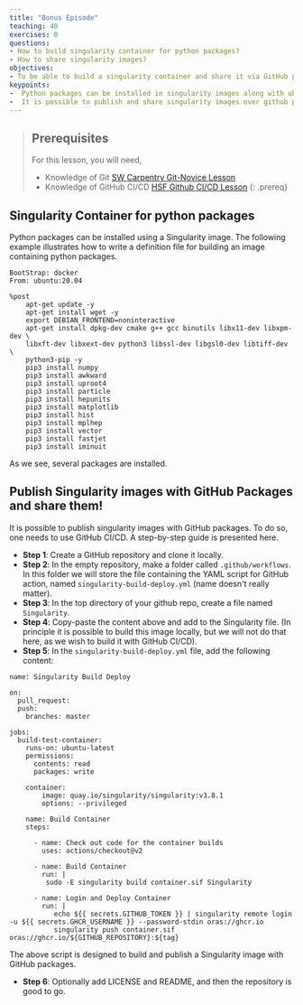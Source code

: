 ```yaml
---
title: "Bonus Episode"
teaching: 40
exercises: 0
questions:
- How to build singularity container for python packages?
- How to share singularity images?
objectives:
- To be able to build a singularity container and share it via GitHub packages
keypoints:
-  Python packages can be installed in singularity images along with ubuntu packages.
-  It is possible to publish and share singularity images over github packages.
---
```


> ## Prerequisites
> For this lesson, you will need,
> * Knowledge of Git [SW Carpentry Git-Novice Lesson](https://swcarpentry.github.io/git-novice/)
> * Knowledge of GitHub CI/CD [HSF Github CI/CD Lesson](https://github.com/hsf-training/hsf-training-cicd-github)
{: .prereq}

## Singularity Container for python packages

Python packages can be installed using a Singularity image. The following example illustrates how to write a definition file for building an image containing python packages.

```text
BootStrap: docker
From: ubuntu:20.04

%post
    apt-get update -y
    apt-get install wget -y
    export DEBIAN_FRONTEND=noninteractive
    apt-get install dpkg-dev cmake g++ gcc binutils libx11-dev libxpm-dev \
    libxft-dev libxext-dev python3 libssl-dev libgsl0-dev libtiff-dev \
    python3-pip -y
    pip3 install numpy
    pip3 install awkward
    pip3 install uproot4
    pip3 install particle
    pip3 install hepunits
    pip3 install matplotlib
    pip3 install hist
    pip3 install mplhep
    pip3 install vector
    pip3 install fastjet
    pip3 install iminuit
```


As we see, several packages are installed.


## Publish Singularity images with GitHub Packages and share them!

It is possible to publish singularity images with GitHub packages. To do so, one needs to use GitHub CI/CD. A step-by-step guide is presented here.

* **Step 1**: Create a GitHub repository and clone it locally.
* **Step 2**: In the empty repository, make a folder called `.github/workflows`. In this folder we will store the file containing the YAML script for GitHub action, named `singularity-build-deploy.yml` (name doesn't really matter).
* **Step 3**: In the top directory of your github repo, create a file named `Singularity`.
* **Step 4**: Copy-paste the content above and add to the Singularity file. (In principle it is possible to build this image locally, but we will not do that here, as we wish to build it with GitHub CI/CD).
* **Step 5**: In the `singularity-build-deploy.yml` file, add the following content:

```text
name: Singularity Build Deploy

on:
  pull_request:
  push:
    branches: master

jobs:
  build-test-container:
    runs-on: ubuntu-latest
    permissions:
      contents: read
      packages: write

    container:
        image: quay.io/singularity/singularity:v3.8.1
        options: --privileged

    name: Build Container
    steps:

      - name: Check out code for the container builds
        uses: actions/checkout@v2

      - name: Build Container
        run: |
         sudo -E singularity build container.sif Singularity

      - name: Login and Deploy Container
        run: |
           echo ${{ secrets.GITHUB_TOKEN }} | singularity remote login -u ${{ secrets.GHCR_USERNAME }} --password-stdin oras://ghcr.io
           singularity push container.sif oras://ghcr.io/${GITHUB_REPOSITORY}:${tag}
```

The above script is designed to build and publish a Singularity image with GitHub packages.


* **Step 6**: Optionally add LICENSE and README, and then the repository is good to go.

